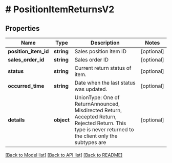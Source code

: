 # # PositionItemReturnsV2

## Properties

Name | Type | Description | Notes
------------ | ------------- | ------------- | -------------
**position_item_id** | **string** | Sales position item ID | [optional]
**sales_order_id** | **string** | Sales order ID | [optional]
**status** | **string** | Current return status of item. | [optional]
**occurred_time** | **string** | Date when the last status was updated. | [optional]
**details** | **object** | UnionType: One of  ReturnAnnounced, Misdirected Return, Accepted Return, Rejected Return. This type is never returned to the client only the subtypes are | [optional]

[[Back to Model list]](../../README.md#models) [[Back to API list]](../../README.md#endpoints) [[Back to README]](../../README.md)
